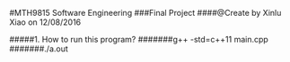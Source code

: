 #MTH9815 Software Engineering
###Final Project
####@Create by Xinlu Xiao on 12/08/2016

#####1. How to run this program?
#######g++ -std=c++11 main.cpp
#######./a.out
